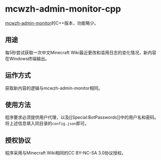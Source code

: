 # mcwzh-admin-monitor-cpp
[mcwzh-admin-monitor](https://github.com/AblazeVase69188/mcwzh-admin-monitor)的C++版本，功能略少。

## 用途
每5秒尝试获取一次中文Minecraft Wiki最近更改和滥用日志的变化情况，新内容在Windows终端输出。

## 运作方式
获取新内容的逻辑与mcwzh-admin-monitor相同。

## 使用方法
程序要求必须提供用户代理，以及[[Special:BotPasswords]]中的用户名和密码。将上述信息填入同目录的`config.json`即可。

## 授权协议
程序采用与Minecraft Wiki相同的CC BY-NC-SA 3.0协议授权。
